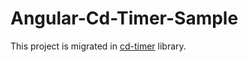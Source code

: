 # Angular-Cd-Timer-Sample

This project is migrated in [cd-timer](https://github.com/clemdesign/angular-cd-timer) library.
